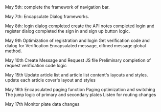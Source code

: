 May 5th:
complete the framework of navigation bar.

May 7th:
Encapsulate Dialog frameworks.

May 8th:
login dialog completed
create the API notes
completed login and register dialog
completed the sign in and sign up button logic.

May 9th
Optimization of registration and login
Get verification code and dialog for Verification
Encapsulated message, difined message global method.

May 10th
Create Message and Request JS file
Preliminary completion of request verification code logic

May 15th
Update article list and article list content's layouts and styles. 
update each article cover's layout and styles

May 16th
Encapsulated paging function
Paging optimization and switching
The jump logic of primary and secondary plates
Listen for routing changes

May 17th
Monitor plate data changes